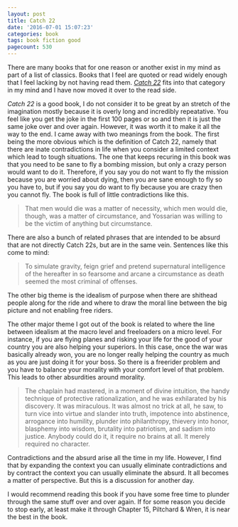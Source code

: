 ```yaml
---
layout: post
title: Catch 22
date: '2016-07-01 15:07:23'
categories: book
tags: book fiction good
pagecount: 530
---
```


There are many books that for one reason or another exist in my mind as
part of a list of classics. Books that I feel are quoted or read widely enough
that I feel lacking by not having read them. [*Catch 22*][amazon-catch] fits into
that category in my mind and I have now moved it over to the read side.

*Catch 22* is a good book, I do not consider it to be great by an stretch of the
imagination mostly because it is overly long and incredibly repeatative. You feel like
you get the joke in the first 100 pages or so and then it is just the same joke over
and over again. However, it was worth it to make it all the way to the end.
I came away with two meanings from the book. The first being the more obvious which
is the definition of Catch 22, namely that there are inate contradictions in life
when you consider a limited context which lead to tough situations. The one that keeps
recuring in this book was that you need to be sane to fly a bombing mission, but only
a crazy person would want to do it. Therefore, if you say you do not want to fly the mission
because you are worried about dying, then you are sane enough to fly so you have to, but if
you say you do want to fly because you are crazy then you cannot fly. The book is full of
little contradictions like this.

> That men would die was a matter of necessity, which men would die, though, was a matter of
> circumstance, and Yossarian was willing to be the victim of anything but circumstance.

There are also a bunch of related phrases that are intended to be absurd that are not directly
Catch 22s, but are in the same vein. Sentences like this come to mind:

> To simulate gravity, feign grief and pretend supernatural intelligence of the hereafter
> in so fearsome and arcane a circumstance as death seemed the most criminal of offenses.

The other big theme is the idealism of purpose when there are shithead people along for the ride
and where to draw the moral line between the big picture and not enabling free riders.

The other major theme I got out of the book is related to where the line between idealism at the
macro level and freeloaders on a micro level. For instance, if you are flying planes and risking your
life for the good of your country you are also helping your superiors. In this case, once the war
was basically already won, you are no longer really helping the country as much as you are just
doing it for your boss. So there is a freerider problem and you have to balance your morality
with your comfort level of that problem. This leads to other absurdities around morality.

> The chaplain had mastered, in a moment of divine intuition, the handy technique of
> protective rationalization, and he was exhilarated by his discovery. It was miraculous. It
> was almost no trick at all, he saw, to turn vice into virtue and slander into truth, impotence
> into abstinence, arrogance into humility, plunder into philanthropy, thievery into honor,
> blasphemy into wisdom, brutality into patriotism, and sadism into justice. Anybody could do it,
> it require no brains at all. It merely required no character.

Contradictions and the absurd arise all the time in my life. However, I find that by expanding the context
you can usually eliminate contradictions and by contract the context you can usually eliminate
the absurd. It all becomes a matter of perspective. But this is a discussion for another day.

I would recommend reading this book if you have some free time to plunder through the same
stuff over and over again. If for some reason you decide to stop early, at least make it through
Chapter 15, Piltchard & Wren, it is near the best in the book.

[amazon-catch]:     https://amzn.com/B0048WQDIE

